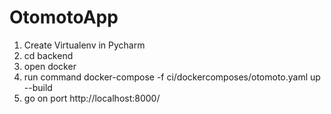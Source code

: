 # OtomotoApp

1. Create Virtualenv in Pycharm
2. cd backend
3. open docker 
4. run command  docker-compose -f ci/dockercomposes/otomoto.yaml up --build   
5. go on port http://localhost:8000/
